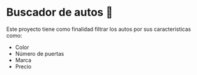 # Buscador de autos :car:
Este proyecto tiene como finalidad filtrar los autos por sus caracteristicas como:
* Color
* Número de puertas
* Marca
* Precio
